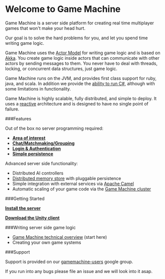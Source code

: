 
# Welcome to Game Machine

Game Machine is a server side platform for creating real time multiplayer games that won't make your head hurt.

Our goal is to solve the hard problems for you, and let you spend time writing game logic.

Game Machine uses the [Actor Model](http://en.wikipedia.org/wiki/Actor_model) for writing game logic and is based on [Akka](http://www.akka.io).  You create game logic inside actors that can communicate with other actors by sending messages to them.  You never have to deal with threads, locking, or concurrent data structures, just game logic.


Game Machine runs on the JVM, and provides first class support for ruby, java, and scala.  In addition we provide the [ability to run C#](https://github.com/gamemachine/gamemachine/wiki/C%23-Mono-support), although with some limitations in functionality.

Game Machine is highly scalable, fully distributed, and simple to deploy.  It uses a [reactive](http://www.reactivemanifesto.org/) architecture and is designed to have no single point of failure.  


###Features

Out of the box no server programming required:

* **[Area of interest](https://github.com/gamemachine/gamemachine/wiki/Area-of-Interest)**
* **[Chat/Matchmaking/Grouping](https://github.com/gamemachine/gamemachine/wiki/Group-messaging)**
* **[Login & Authentication](https://github.com/gamemachine/gamemachine/wiki/Login-and-authentication)**
* **[Simple persistence](https://github.com/gamemachine/gamemachine/wiki/Simple-persistence)**

Advanced server side functionality:

* Distributed AI controllers
* [Distributed memory store](https://github.com/gamemachine/gamemachine/wiki/Object-database-archtiecture) with pluggable persistence
* Simple integration with external services via [Apache Camel](http://architects.dzone.com/articles/apache-camel-integration)
* Automatic scaling of your game code via the [Game Machine cluster](https://github.com/gamemachine/gamemachine/wiki/Game-Machine-Cluster)

###Getting Started

**[Install the server](https://github.com/gamemachine/gamemachine/wiki/Installation)**

**[Download the Unity client](https://github.com/gamemachine/gamemachine/blob/master/clients/unity/GameMachineClient.unitypackage)**
  
 
###Writing server side game logic

* [Game Machine technical overview](https://github.com/gamemachine/gamemachine/wiki/Game-Machine-technical-overview) (start here)
* Creating your own game systems


###Support

Support is provided on our [gamemachine-users](https://groups.google.com/forum/#!forum/gamemachine-users) google group.

If you run into any bugs please file an issue and we will look into it asap.

